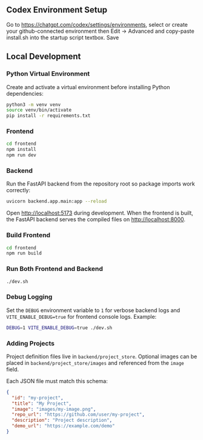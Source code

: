 ## Codex Environment Setup
Go to https://chatgpt.com/codex/settings/environments, select or create your github-connected environment then Edit -> Advanced and copy-paste install.sh into the startup script textbox. Save

## Local Development

### Python Virtual Environment

Create and activate a virtual environment before installing Python dependencies:

```bash
python3 -m venv venv
source venv/bin/activate
pip install -r requirements.txt
```

### Frontend
```bash
cd frontend
npm install
npm run dev
```

### Backend
Run the FastAPI backend from the repository root so package imports work correctly:
```bash
uvicorn backend.app.main:app --reload
```

Open <http://localhost:5173> during development. When the frontend is built, the
FastAPI backend serves the compiled files on <http://localhost:8000>.

### Build Frontend
```bash
cd frontend
npm run build
```

### Run Both Frontend and Backend
```bash
./dev.sh
```

### Debug Logging
Set the `DEBUG` environment variable to `1` for verbose backend logs and
`VITE_ENABLE_DEBUG=true` for frontend console logs. Example:

```bash
DEBUG=1 VITE_ENABLE_DEBUG=true ./dev.sh
```

### Adding Projects
Project definition files live in `backend/project_store`. Optional images can be
placed in `backend/project_store/images` and referenced from the `image` field.

Each JSON file must match this schema:
```json
{
  "id": "my-project",
  "title": "My Project",
  "image": "images/my-image.png",
  "repo_url": "https://github.com/user/my-project",
  "description": "Project description",
  "demo_url": "https://example.com/demo"
}
```
